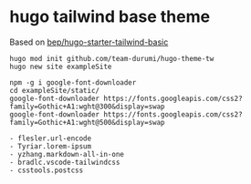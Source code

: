 # hugo tailwind base theme

Based on [bep/hugo-starter-tailwind-basic](https://github.com/bep/hugo-starter-tailwind-basic)

```
hugo mod init github.com/team-durumi/hugo-theme-tw
hugo new site exampleSite

npm -g i google-font-downloader
cd exampleSite/static/
google-font-downloader https://fonts.googleapis.com/css2?family=Gothic+A1:wght@300&display=swap
google-font-downloader https://fonts.googleapis.com/css2?family=Gothic+A1:wght@500&display=swap

- flesler.url-encode
- Tyriar.lorem-ipsum
- yzhang.markdown-all-in-one
- bradlc.vscode-tailwindcss
- csstools.postcss
```
